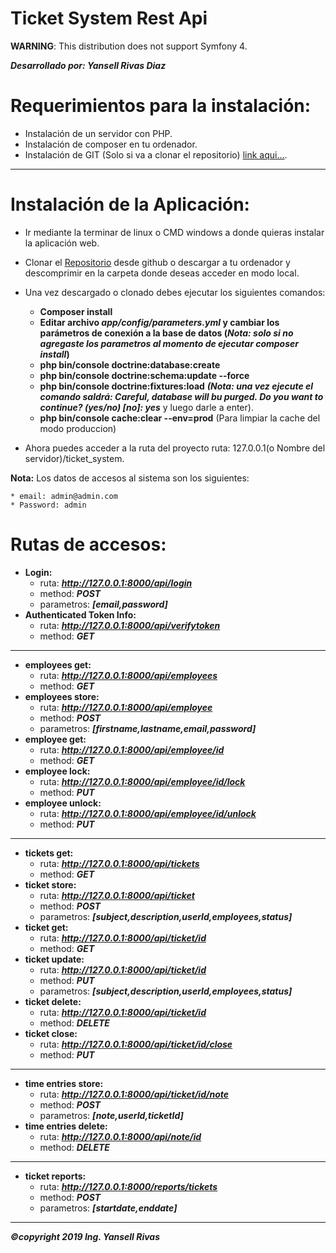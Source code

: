 Ticket System Rest Api
======================

**WARNING**: This distribution does not support Symfony 4.

***Desarrollado por: Yansell Rivas Diaz***

Requerimientos para la instalación:
=================

  * Instalación de un servidor con PHP.
  * Instalación de composer en tu ordenador.
  * Instalación de GIT (Solo si va a clonar el repositorio)
  [link aqui...](https://github.com/yansellrivasdiaz/TicketSystemRestApi). 
---------------------------------------------------------------
Instalación de la Aplicación:
============================
  
   * Ir mediante la terminar de linux o CMD windows a donde 
   quieras instalar la aplicación web.
   * Clonar el [Repositorio](https://github.com/yansellrivasdiaz/TicketSystemRestApi) desde github o descargar
   a tu ordenador y descomprimir  en la carpeta donde deseas acceder 
   en modo local.
   * Una vez descargado o clonado debes ejecutar los siguientes comandos:
     
     * **Composer install**
     * **Editar archivo ***app/config/parameters.yml*** 
     y cambiar los parámetros de conexión a la base de datos (***Nota: solo si no agregaste los parametros al momento de ejecutar composer install***)**
     * **php bin/console doctrine:database:create**
     * **php bin/console doctrine:schema:update --force**
     * **php bin/console doctrine:fixtures:load** ***(Nota: una vez ejecute el comando saldrá: Careful, database will bu purged. Do you want to continue? (yes/no) [no]: yes*** y luego darle a enter).
     * **php bin/console cache:clear --env=prod** (Para limpiar la cache del modo produccion)
     
   * Ahora puedes acceder a la ruta del proyecto ruta:
    127.0.0.1(o Nombre del servidor)/ticket_system.
    
**Nota:** Los datos de accesos al sistema son los siguientes:
    
    * email: admin@admin.com 
    * Password: admin    

Rutas de accesos:
============
  * **Login:**
    * ruta: ***http://127.0.0.1:8000/api/login***
    * method: ***POST*** 
    * parametros: ***[email,password]*** 
  * **Authenticated Token Info:**
    * ruta: ***http://127.0.0.1:8000/api/verifytoken***
    * method: ***GET*** 
----------------------------------------------------
  * **employees get:**
    * ruta: ***http://127.0.0.1:8000/api/employees***
    * method: ***GET*** 
  * **employees store:**
    * ruta: ***http://127.0.0.1:8000/api/employee***
    * method: ***POST*** 
    * parametros: ***[firstname,lastname,email,password]***
  * **employee get:**
    * ruta: ***http://127.0.0.1:8000/api/employee/id***
    * method: ***GET*** 
  * **employee lock:**
    * ruta: ***http://127.0.0.1:8000/api/employee/id/lock***
    * method: ***PUT*** 
  * **employee unlock:**
    * ruta: ***http://127.0.0.1:8000/api/employee/id/unlock***
    * method: ***PUT*** 
----------------------------------------------------
  * **tickets get:**
    * ruta: ***http://127.0.0.1:8000/api/tickets***
    * method: ***GET*** 
  * **ticket store:**
    * ruta: ***http://127.0.0.1:8000/api/ticket***
    * method: ***POST*** 
    * parametros: ***[subject,description,userId,employees,status]***
  * **ticket get:**
    * ruta: ***http://127.0.0.1:8000/api/ticket/id***
    * method: ***GET*** 
  * **ticket update:**
    * ruta: ***http://127.0.0.1:8000/api/ticket/id***
    * method: ***PUT*** 
    * parametros: ***[subject,description,userId,employees,status]***
  * **ticket delete:**
    * ruta: ***http://127.0.0.1:8000/api/ticket/id***
    * method: ***DELETE***
  * **ticket close:**
    * ruta: ***http://127.0.0.1:8000/api/ticket/id/close***
    * method: ***PUT*** 
----------------------------------------------------
  * **time entries store:**
    * ruta: ***http://127.0.0.1:8000/api/ticket/id/note***
    * method: ***POST*** 
    * parametros: ***[note,userId,ticketId]***
  * **time entries delete:**
    * ruta: ***http://127.0.0.1:8000/api/note/id***
    * method: ***DELETE*** 
----------------------------------------------------
  * **ticket reports:**
    * ruta: ***http://127.0.0.1:8000/reports/tickets***
    * method: ***POST*** 
    * parametros: ***[startdate,enddate]***
---------------------------------------------------- 
    
***©copyright 2019 Ing. Yansell Rivas***